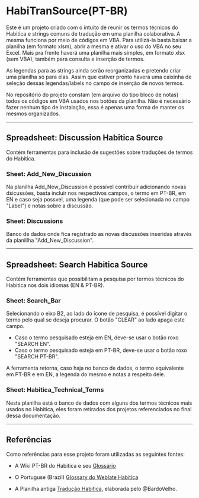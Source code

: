 # HabiTranSource(PT-BR)
Este é um projeto criado com o intuito de reunir os termos técnicos do Habitica e strings comuns de tradução em uma planilha colaborativa.
A mesma funciona por meio de códigos em VBA. Para utilizá-la basta baixar a planilha (em formato xlsm), abrir a mesma e ativar o uso do VBA no seu Excel.
Mais pra frente haverá uma planilha mais simples, em formato xlsx (sem VBA), também para consulta e inserção de termos.

As legendas para as strings ainda serão reorganizadas e pretendo criar uma planilha só para elas. Assim que estiver pronto haverá uma caixinha de seleção dessas legendas/labels no campo de inserção de novos termos.

No repositório do projeto constam (em arquivo do tipo bloco de notas) todos os códigos em VBA usados nos botões da planilha. Não é necessário fazer nenhum tipo de instalação, essa é apenas uma forma de manter os mesmos organizados.

---

## Spreadsheet: Discussion Habitica Source
Contém ferramentas para inclusão de sugestões sobre traduções de termos do Habitica.

### Sheet: Add_New_Discussion
Na planilha Add_New_Discussion é possível contribuir adicionando novas dsicussões, basta incluir nos respectivos campos, o termo em PT-BR, em EN e caso seja possvel, uma legenda (que pode ser selecionada no campo "Label") e notas sobre a discussão.

### Sheet: Discussions
Banco de dados onde fica registrado as novas discussões inseridas através da planillha "Add_New_Discussion".

---

## Spreadsheet: Search Habitica Source
Contém ferramentas que possibilitam a pesquisa por termos técnicos do Habitica nos dois idiomas (EN & PT-BR).

### Sheet: Search_Bar
Selecionando o eixo B2, ao lado do ícone de pesquisa, é possível digitar o termo pelo qual se deseja procurar. O botão "CLEAR" ao lado apaga este campo.

* Caso o termo pesquisado esteja em EN, deve-se usar o botão roxo "SEARCH EN".
* Caso o termo pesquisado esteja em PT-BR, deve-se usar o botão roxo "SEARCH PT-BR".

A ferramenta retorna, caso haja no banco de dados, o termo equivalente em PT-BR e em EN, a legenda do mesmo e notas a respeito dele.

### Sheet: Habitica_Technical_Terms
Nesta planilha está o banco de dados com alguns dos termos técnicos mais usados no Habitica, eles foram retirados dos projetos referenciados no final dessa documentação.

---

## Referências
Como referências para esse projeto foram utilizadas as seguintes fontes:

* A Wiki PT-BR do Habitica e seu [Glossário](https://habitica.fandom.com/pt-br/wiki/Gloss%C3%A1rio)

* O Portuguse (Brazil) [Glossary do Weblate Habitica](https://translate.habitica.com/dictionaries/habitica/pt_BR/)

* A Planilha antiga [Tradução Habitica](https://docs.google.com/spreadsheets/d/1zxh9XHd6ODQ2tUh2Zk0l1ovpWRhLKLV5mXYRUjfX_TE/edit#gid=0), elaborada pelo @BardoVelho.
